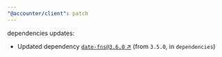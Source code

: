 ```yaml
---
"@accounter/client": patch
---
```

dependencies updates:
  - Updated dependency [`date-fns@3.6.0` ↗︎](https://www.npmjs.com/package/date-fns/v/3.6.0) (from `3.5.0`, in `dependencies`)
